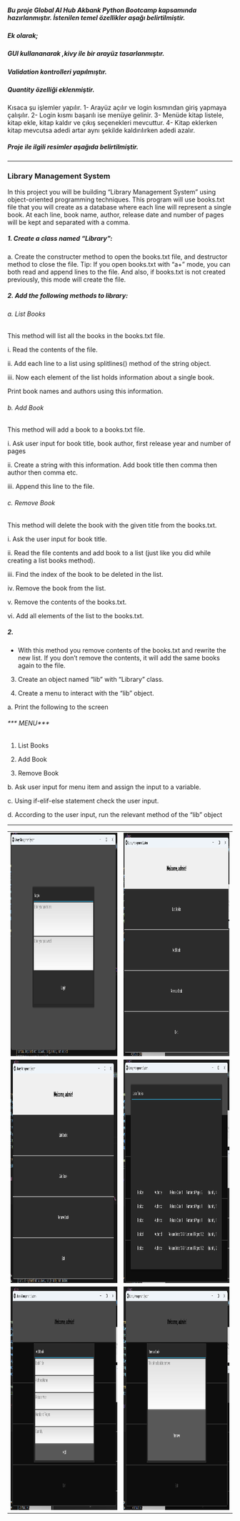 ##### Bu proje Global AI Hub Akbank Python Bootcamp kapsamında hazırlanmıştır. İstenilen temel özellikler aşağı belirtilmiştir.
##### Ek olarak;
##### GUI kullananarak ,kivy ile bir arayüz tasarlanmıştır. 
##### Validation kontrolleri yapılmıştır.   
##### Quantity özelliği eklenmiştir.

Kısaca şu işlemler yapılır.
1- Arayüz açılır ve login kısmından giriş yapmaya çalışılır.
2- Login kısmı başarılı ise menüye gelinir.
3- Menüde kitap listele, kitap ekle, kitap kaldır ve çıkış seçenekleri mevcuttur.
4- Kitap eklerken kitap mevcutsa adedi artar aynı şekilde kaldırılırken adedi azalır.

##### Proje ile ilgili resimler aşağıda belirtilmiştir.


<hr>

### Library Management System
In this project you will be building “Library Management System” using object-oriented 
programming techniques. This program will use books.txt file that you will create as a database 
where each line will represent a single book. At each line, book name, author, release date 
and number of pages will be kept and separated with a comma.
##### 1. Create a class named “Library”:
a. Create the constructer method to open the books.txt file, and destructor 
method to close the file.
Tip: If you open books.txt with “a+” mode, you can both read and append lines 
to the file. And also, if books.txt is not created previously, this mode will create 
the file.

##### 2. Add the following methods to library:

###### a. List Books

This method will list all the books in the books.txt file.

i. Read the contents of the file.

ii. Add each line to a list using splitlines() method of the string object.

iii. Now each element of the list holds information about a single book. 

Print book names and authors using this information.

###### b. Add Book

This method will add a book to a books.txt file.

i. Ask user input for book title, book author, first release year and number 
of pages

ii. Create a string with this information. Add book title then comma then 
author then comma etc.

iii. Append this line to the file.

###### c. Remove Book
This method will delete the book with the given title from the books.txt.

i. Ask the user input for book title.

ii. Read the file contents and add book to a list (just like you did while 
creating a list books method).

iii. Find the index of the book to be deleted in the list.

iv. Remove the book from the list.

v. Remove the contents of the books.txt.

vi. Add all elements of the list to the books.txt.

##### 2.

* With this method you remove contents of the books.txt and rewrite 
the new list. If you don’t remove the contents, it will add the same 
books again to the file.

3. Create an object named “lib” with “Library” class.

4. Create a menu to interact with the “lib” object.

a. Print the following to the screen

###### *** MENU***

1) List Books

2) Add Book

3) Remove Book

b. Ask user input for menu item and assign the input to a variable.

c. Using if-elif-else statement check the user input.

d. According to the user input, run the relevant method of the “lib” object

<hr>
<table>
  <tr>
    <td><img src="login.png" height="500"/></td>
    <td><img src="login_2.png" height="500"/></td>
  </tr>
  
  <tr>
    <td><img src="menu.png" height="500"/></td>
    <td><img src="list_books.png" height="500"/></td>
  </tr>
  
  <tr>
    <td><img src="add_book.png" height="500"/></td>
    <td><img src="remove_book.png" height="500"/></td>
  </tr>
</table>






